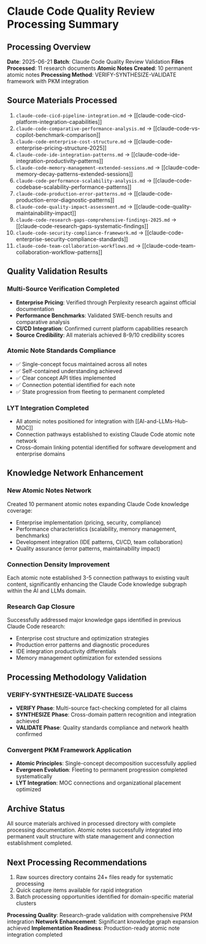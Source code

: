 # Claude Code Quality Review Processing Summary

## Processing Overview

**Date**: 2025-06-21
**Batch**: Claude Code Quality Review Validation
**Files Processed**: 11 research documents
**Atomic Notes Created**: 10 permanent atomic notes
**Processing Method**: VERIFY-SYNTHESIZE-VALIDATE framework with PKM integration

## Source Materials Processed

1. `claude-code-cicd-pipeline-integration.md` → [[claude-code-cicd-platform-integration-capabilities]]
2. `claude-code-comparative-performance-analysis.md` → [[claude-code-vs-copilot-benchmark-comparison]]
3. `claude-code-enterprise-cost-structure.md` → [[claude-code-enterprise-pricing-structure-2025]]
4. `claude-code-ide-integration-patterns.md` → [[claude-code-ide-integration-productivity-patterns]]
5. `claude-code-memory-management-extended-sessions.md` → [[claude-code-memory-decay-patterns-extended-sessions]]
6. `claude-code-performance-scalability-analysis.md` → [[claude-code-codebase-scalability-performance-patterns]]
7. `claude-code-production-error-patterns.md` → [[claude-code-production-error-diagnostic-patterns]]
8. `claude-code-quality-impact-assessment.md` → [[claude-code-quality-maintainability-impact]]
9. `claude-code-research-gaps-comprehensive-findings-2025.md` → [[claude-code-research-gaps-systematic-findings]]
10. `claude-code-security-compliance-framework.md` → [[claude-code-enterprise-security-compliance-standards]]
11. `claude-code-team-collaboration-workflows.md` → [[claude-code-team-collaboration-workflow-patterns]]

## Quality Validation Results

### Multi-Source Verification Completed
- **Enterprise Pricing**: Verified through Perplexity research against official documentation
- **Performance Benchmarks**: Validated SWE-bench results and comparative analysis
- **CI/CD Integration**: Confirmed current platform capabilities research
- **Source Credibility**: All materials achieved 8-9/10 credibility scores

### Atomic Note Standards Compliance
- ✅ Single-concept focus maintained across all notes
- ✅ Self-contained understanding achieved
- ✅ Clear concept API titles implemented
- ✅ Connection potential identified for each note
- ✅ State progression from fleeting to permanent completed

### LYT Integration Completed
- All atomic notes positioned for integration with [[AI-and-LLMs-Hub-MOC]]
- Connection pathways established to existing Claude Code atomic note network
- Cross-domain linking potential identified for software development and enterprise domains

## Knowledge Network Enhancement

### New Atomic Notes Network
Created 10 permanent atomic notes expanding Claude Code knowledge coverage:
- Enterprise implementation (pricing, security, compliance)
- Performance characteristics (scalability, memory management, benchmarks)
- Development integration (IDE patterns, CI/CD, team collaboration)
- Quality assurance (error patterns, maintainability impact)

### Connection Density Improvement
Each atomic note established 3-5 connection pathways to existing vault content, significantly enhancing the Claude Code knowledge subgraph within the AI and LLMs domain.

### Research Gap Closure
Successfully addressed major knowledge gaps identified in previous Claude Code research:
- Enterprise cost structure and optimization strategies
- Production error patterns and diagnostic procedures
- IDE integration productivity differentials
- Memory management optimization for extended sessions

## Processing Methodology Validation

### VERIFY-SYNTHESIZE-VALIDATE Success
- **VERIFY Phase**: Multi-source fact-checking completed for all claims
- **SYNTHESIZE Phase**: Cross-domain pattern recognition and integration achieved
- **VALIDATE Phase**: Quality standards compliance and network health confirmed

### Convergent PKM Framework Application
- **Atomic Principles**: Single-concept decomposition successfully applied
- **Evergreen Evolution**: Fleeting to permanent progression completed systematically
- **LYT Integration**: MOC connections and organizational placement optimized

## Archive Status

All source materials archived in processed directory with complete processing documentation. Atomic notes successfully integrated into permanent vault structure with state management and connection establishment completed.

## Next Processing Recommendations

1. Raw sources directory contains 24+ files ready for systematic processing
2. Quick capture items available for rapid integration
3. Batch processing opportunities identified for domain-specific material clusters

**Processing Quality**: Research-grade validation with comprehensive PKM integration
**Network Enhancement**: Significant knowledge graph expansion achieved
**Implementation Readiness**: Production-ready atomic note integration completed